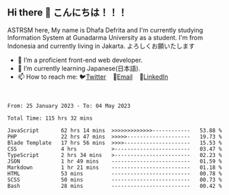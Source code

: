 ## Hi there 👋 こんにちは！！！
ASTRSM here, My name is Dhafa Defrita and I'm currently studying Information System at Gunadarma University as a student. I'm from Indonesia and currently living in Jakarta. よろしくお願いたします

- 🔭 I’m a proficient front-end web developer.
- 🌱 I’m currently learning Japanese(日本語).
- 📫 How to reach me: 🐦[Twitter](https://twitter.com/0_astrsm)&nbsp;&nbsp;&nbsp;&nbsp;📧[Email](ddefrito84@gmail.com)&nbsp;&nbsp;&nbsp;&nbsp;💼[LinkedIn](https://www.linkedin.com/in/dhafa-defrita-rama-yudistira-9357a9229/)
<br>
<!-- <p align="left">
<a href="https://github.com/ASTRSM">
  <img height="180em" src="https://github-readme-stats-eight-theta.vercel.app/api?username=ASTRSM&show_icons=true&theme=dracula&include_all_commits=true&count_private=true"/>
  <img height="180em" src="https://github-readme-stats-eight-theta.vercel.app/api/top-langs/?username=ASTRSM&layout=compact&langs_count=8&theme=dracula"/>
</a>
</p> -->

<!--START_SECTION:waka-->

```text
From: 25 January 2023 - To: 04 May 2023

Total Time: 115 hrs 32 mins

JavaScript       62 hrs 14 mins  >>>>>>>>>>>>>------------   53.88 %
PHP              22 hrs 47 mins  >>>>>--------------------   19.73 %
Blade Template   17 hrs 56 mins  >>>>---------------------   15.53 %
CSS              4 hrs           >------------------------   03.47 %
TypeScript       2 hrs 34 mins   >------------------------   02.23 %
JSON             1 hr 49 mins    -------------------------   01.59 %
Markdown         1 hr 21 mins    -------------------------   01.18 %
HTML             53 mins         -------------------------   00.78 %
SCSS             50 mins         -------------------------   00.73 %
Bash             28 mins         -------------------------   00.42 %
```

<!--END_SECTION:waka-->
